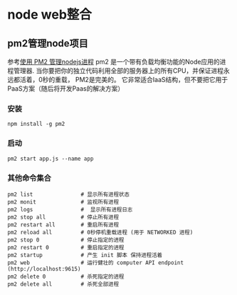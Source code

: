 # node web整合

## pm2管理node项目
参考[使用 PM2 管理nodejs进程](https://www.cnblogs.com/liusixin/p/7007340.html "node管理")
pm2 是一个带有负载均衡功能的Node应用的进程管理器.
当你要把你的独立代码利用全部的服务器上的所有CPU，并保证进程永远都活着，0秒的重载， PM2是完美的。
它非常适合IaaS结构，但不要把它用于PaaS方案（随后将开发Paas的解决方案）

### 安装

```
npm install -g pm2
```
### 启动
```
pm2 start app.js --name app
```
### 其他命令集合
```
pm2 list               # 显示所有进程状态
pm2 monit              # 监视所有进程
pm2 logs               #  显示所有进程日志
pm2 stop all           # 停止所有进程
pm2 restart all        # 重启所有进程
pm2 reload all         # 0秒停机重载进程 (用于 NETWORKED 进程)
pm2 stop 0             # 停止指定的进程
pm2 restart 0          # 重启指定的进程
pm2 startup            # 产生 init 脚本 保持进程活着
pm2 web                # 运行健壮的 computer API endpoint (http://localhost:9615)
pm2 delete 0           # 杀死指定的进程
pm2 delete all         # 杀死全部进程
```
